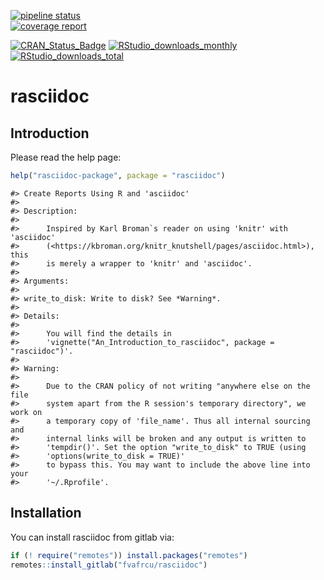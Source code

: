 [![pipeline status](https://gitlab.com/fvafrcu/rasciidoc/badges/master/pipeline.svg)](https://gitlab.com/fvafrcu/rasciidoc/-/commits/master)    
[![coverage report](https://gitlab.com/fvafrcu/rasciidoc/badges/master/coverage.svg)](https://gitlab.com/fvafrcu/rasciidoc/-/commits/master)
<!-- 
    [![Build Status](https://travis-ci.org/fvafrcu/rasciidoc.svg?branch=master)](https://travis-ci.org/fvafrcu/rasciidoc)
    [![Coverage Status](https://codecov.io/github/fvafrcu/rasciidoc/coverage.svg?branch=master)](https://codecov.io/github/fvafrcu/rasciidoc?branch=master)
-->
[![CRAN_Status_Badge](https://www.r-pkg.org/badges/version/rasciidoc)](https://cran.r-project.org/package=rasciidoc)
[![RStudio_downloads_monthly](https://cranlogs.r-pkg.org/badges/rasciidoc)](https://cran.r-project.org/package=rasciidoc)
[![RStudio_downloads_total](https://cranlogs.r-pkg.org/badges/grand-total/rasciidoc)](https://cran.r-project.org/package=rasciidoc)

<!-- README.md is generated from README.Rmd. Please edit that file -->



# rasciidoc
## Introduction
Please read the help page:

```r
help("rasciidoc-package", package = "rasciidoc")
```

```
#> Create Reports Using R and 'asciidoc'
#> 
#> Description:
#> 
#>      Inspired by Karl Broman`s reader on using 'knitr' with 'asciidoc'
#>      (<https://kbroman.org/knitr_knutshell/pages/asciidoc.html>), this
#>      is merely a wrapper to 'knitr' and 'asciidoc'.
#> 
#> Arguments:
#> 
#> write_to_disk: Write to disk? See *Warning*.
#> 
#> Details:
#> 
#>      You will find the details in
#>      'vignette("An_Introduction_to_rasciidoc", package = "rasciidoc")'.
#> 
#> Warning:
#> 
#>      Due to the CRAN policy of not writing "anywhere else on the file
#>      system apart from the R session's temporary directory", we work on
#>      a temporary copy of 'file_name'. Thus all internal sourcing and
#>      internal links will be broken and any output is written to
#>      'tempdir()'. Set the option "write_to_disk" to TRUE (using
#>      'options(write_to_disk = TRUE)'
#>      to bypass this. You may want to include the above line into your
#>      '~/.Rprofile'.
```

## Installation

You can install rasciidoc from gitlab via:


```r
if (! require("remotes")) install.packages("remotes")
remotes::install_gitlab("fvafrcu/rasciidoc")
```


